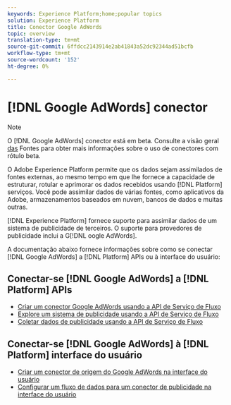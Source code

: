 ```yaml
---
keywords: Experience Platform;home;popular topics
solution: Experience Platform
title: Conector Google AdWords
topic: overview
translation-type: tm+mt
source-git-commit: 6ffdcc2143914e2ab41843a52dc92344ad51bcfb
workflow-type: tm+mt
source-wordcount: '152'
ht-degree: 0%

---
```



# [!DNL Google AdWords] conector

>[!NOTE]
>O [!DNL Google AdWords] conector está em beta. Consulte a visão geral [das](../../home.md#terms-and-conditions) Fontes para obter mais informações sobre o uso de conectores com rótulo beta.

O Adobe Experience Platform permite que os dados sejam assimilados de fontes externas, ao mesmo tempo em que lhe fornece a capacidade de estruturar, rotular e aprimorar os dados recebidos usando [!DNL Platform] serviços. Você pode assimilar dados de várias fontes, como aplicativos da Adobe, armazenamentos baseados em nuvem, bancos de dados e muitas outras.

[!DNL Experience Platform] fornece suporte para assimilar dados de um sistema de publicidade de terceiros. O suporte para provedores de publicidade inclui a G[!DNL oogle AdWords].

A documentação abaixo fornece informações sobre como se conectar [!DNL Google AdWords] a [!DNL Platform] APIs ou à interface do usuário:

## Conectar-se [!DNL Google AdWords] a [!DNL Platform] APIs

- [Criar um conector Google AdWords usando a API de Serviço de Fluxo](../../tutorials/api/create/advertising/ads.md)
- [Explore um sistema de publicidade usando a API de Serviço de Fluxo](../../tutorials/api/explore/advertising.md)
- [Coletar dados de publicidade usando a API de Serviço de Fluxo](../../tutorials/api/collect/advertising.md)

## Conectar-se [!DNL Google AdWords] à [!DNL Platform] interface do usuário

- [Criar um conector de origem do Google AdWords na interface do usuário](../../tutorials/ui/create/advertising/ads.md)
- [Configurar um fluxo de dados para um conector de publicidade na interface do usuário](../../tutorials/ui/dataflow/advertising.md)